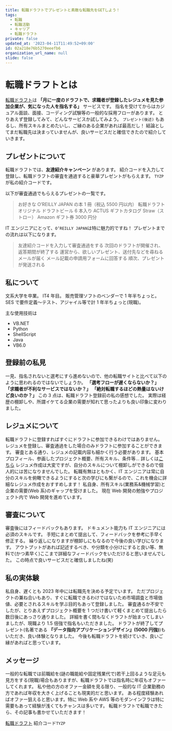 ```yaml
---
title: 転職ドラフトでプレゼントと素敵な転職先をGETしよう！
tags:
  - 転職
  - 転職活動
  - キャリア
  - 転職ドラフト
private: false
updated_at: '2023-04-11T11:49:52+09:00'
id: 02a218e76b5270eeefb6
organization_url_name: null
slide: false
---
```


# 転職ドラフトとは

[転職ドラフト](https://job-draft.jp/)は **「月に一度のドラフトで、求職者が登録したレジュメを見た参加企業が、気になった人を指名する」** サービスです。
指名を受けてからはカジュアル面談、面接、コーディング試験等の一般的な採用フローがあります。
とりあえず登録してみて、どんなサービスか試してみよう。
`プレゼント(後述)` もあるし、所有スキルまとめたいし、ご縁のある企業があれば最高だし！
結論としてまだ転職先は決まっていませんが、良いサービスだと確信できたので紹介していきます。

## プレゼントについて

転職ドラフトでは、**友達紹介キャンペーン** があります。
紹介コードを入力して登録し、転職ドラフトの審査を通過すると豪華プレゼントがもらえます。
`TYZP` が私の紹介コードです。

以下が審査通過でもらえるプレゼントの一覧です。

> お好きな O’REILLY JAPAN の本 1 冊（税込 5500 円以内）
> 転職ドラフトオリジナル ドラフトビール 6 本入り
> ACTUS ギフトカタログ Straw（ストロー）
> Amazon ギフト券 3000 円分

IT エンジニアにとって、`O’REILLY JAPAN`は特に魅力的ですね！
プレゼントまでの流れは以下になります。

> 友達紹介コードを入力して審査通過をする
> 次回のドラフトが開催され、返答期間が終了する
> 運営から、欲しいプレゼント、送付先などを尋ねるメールが届く
> メール記載の申請用フォームに回答する
> 順次、プレゼントが発送される

## 私について

文系大学を卒業。
IT4 年目。
販売管理ソフトのベンダーで 1 年半ちょっと。
SES で要件定義〜テスト、アジャイル等で計 1 年半ちょっと(現職)。

主な使用技術は

- VB.NET
- Python
- ShellScript
- Java
- VB6.0

## 登録前の私見

一見、指名されないと選考にすら進めないので、他の転職サイトと比べて以下のように思われるのではないでしょうか。
**「選考フローが遅くならないか？」**
**「求職者が不利なサービスではないか？」**
**「絶対転職するほどの熱量はないけど良いのか？」**
この 3 点は、転職ドラフト登録前の私の感想でした。
実際は経歴の棚卸しや、所謂イケてる企業の需要が知れて思ったよりも良い印象に変わりました。

## レジュメについて

転職ドラフトに登録すればすぐにドラフトに参加できるわけではありません。
レジュメを登録し、審査通過をした場合のみドラフトに参加することができます。
審査とある通り、レジュメの記載内容も細かく行う必要があります。
基本プロフィール、参画したプロジェクト概要、所有スキル、条件等...
詳しくは[こちら](https://job-draft.jp/articles/443)
レジュメ作成は大変ですが、自分のスキルについて棚卸しができるので個人的には苦になりませんでした。
転職有無はともかく、IT エンジニアは常に自分のスキルを俯瞰できるようにすると次の学びにも繋がるので、これを機会に詳細なレジュメ作成をおすすめします！
私自身、所有スキル(業務系&機械学習)と企業の需要(Web 系)のギャップを受けました。
現在 Web 開発の勉強やプロジェクト内で Web 開発を進めています。

## 審査について

審査後にはフィードバックもあります。
ドキュメント能力も IT エンジニアには必須のスキルです。
手短にまとめて提出して、フィードバックを参考に手早く修正する。
繰り返しになりますが棚卸しにもなるので今後の良い学びになります。
アウトプットがあれば記述するべき、や分類を小分けにすると良い等、無料で(かつ素早く)ここまで詳細なフィードバックをいただけると思いませんでした。
この時点で良いサービスだと確信しましたね(笑)

## 私の実体験

私自身、遅くとも 2023 年中には転職先を決める予定でいます。
ただプロジェクトの兼ね合いもあり、すぐに転職できるわけではないため市場調査と市場価値、必要とされるスキルを学ぶ目的もあって登録しました。
審査通るか不安でしたが、とりあえずプロジェクト概要を 1 つだけ書いて軽くまとめて提出したら数日後にあっさり通りました。
詳細を書く間もなくドラフトが始まってしまいましたが、現職より 1.5 倍強で指名もいただきました。
ドラフトが終了してプレゼント(名著である **『データ指向アプリケーションデザイン』(5000 円強)**)もいただき、良い体験となりました。
今後も転職ドラフトを続けていき、良いご縁があればと思っています。

## メッセージ

一般的な転職では前職給を(謎の職能給や固定残業代で)若干上回るような足元も見方をする(現職)場合もありますが、転職ドラフトでは指名時に年収もオファーしてくれます。
私や他の方のオファー金額を見る限り、一般的な IT 企業勤務の方であれば年収を大きく上げることも現実的だと思います。
ある程度経験あればオファー狙えると思います。特に Web 系や AWS 等のモダンインフラは特に需要もあって経験が浅くてもチャンスは多いです。
転職ドラフトで転職できたら、その記事も書かせていただきます！

[転職ドラフト](https://job-draft.jp/)
紹介コード`TYZP`
